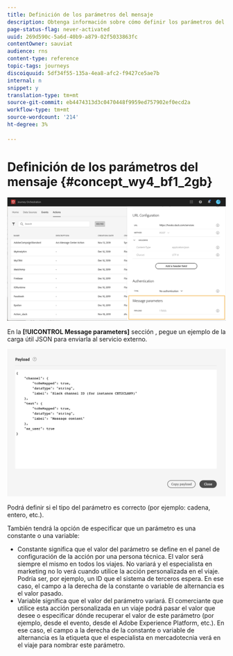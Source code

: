 ```yaml
---
title: Definición de los parámetros del mensaje
description: Obtenga información sobre cómo definir los parámetros del mensaje
page-status-flag: never-activated
uuid: 269d590c-5a6d-40b9-a879-02f5033863fc
contentOwner: sauviat
audience: rns
content-type: reference
topic-tags: journeys
discoiquuid: 5df34f55-135a-4ea8-afc2-f9427ce5ae7b
internal: n
snippet: y
translation-type: tm+mt
source-git-commit: eb4474313d3c0470448f9959ed757902ef0ecd2a
workflow-type: tm+mt
source-wordcount: '214'
ht-degree: 3%

---
```



# Definición de los parámetros del mensaje {#concept_wy4_bf1_2gb}

![](../assets/messageparameterssection.png)

En la **[!UICONTROL Message parameters]** sección , pegue un ejemplo de la carga útil JSON para enviarla al servicio externo.


![](../assets/customactionpayloadmessage.png)

Podrá definir si el tipo del parámetro es correcto (por ejemplo: cadena, entero, etc.).

También tendrá la opción de especificar que un parámetro es una constante o una variable:

* Constante significa que el valor del parámetro se define en el panel de configuración de la acción por una persona técnica. El valor será siempre el mismo en todos los viajes. No variará y el especialista en marketing no lo verá cuando utilice la acción personalizada en el viaje. Podría ser, por ejemplo, un ID que el sistema de terceros espera. En ese caso, el campo a la derecha de la constante o variable de alternancia es el valor pasado.
* Variable significa que el valor del parámetro variará. El comerciante que utilice esta acción personalizada en un viaje podrá pasar el valor que desee o especificar dónde recuperar el valor de este parámetro (por ejemplo, desde el evento, desde el Adobe Experience Platform, etc.). En ese caso, el campo a la derecha de la constante o variable de alternancia es la etiqueta que el especialista en mercadotecnia verá en el viaje para nombrar este parámetro.
